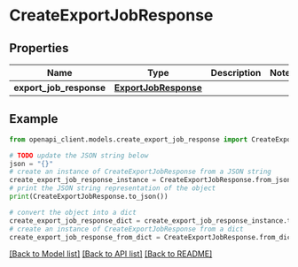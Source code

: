 # CreateExportJobResponse


## Properties

Name | Type | Description | Notes
------------ | ------------- | ------------- | -------------
**export_job_response** | [**ExportJobResponse**](ExportJobResponse.md) |  | 

## Example

```python
from openapi_client.models.create_export_job_response import CreateExportJobResponse

# TODO update the JSON string below
json = "{}"
# create an instance of CreateExportJobResponse from a JSON string
create_export_job_response_instance = CreateExportJobResponse.from_json(json)
# print the JSON string representation of the object
print(CreateExportJobResponse.to_json())

# convert the object into a dict
create_export_job_response_dict = create_export_job_response_instance.to_dict()
# create an instance of CreateExportJobResponse from a dict
create_export_job_response_from_dict = CreateExportJobResponse.from_dict(create_export_job_response_dict)
```
[[Back to Model list]](../README.md#documentation-for-models) [[Back to API list]](../README.md#documentation-for-api-endpoints) [[Back to README]](../README.md)


